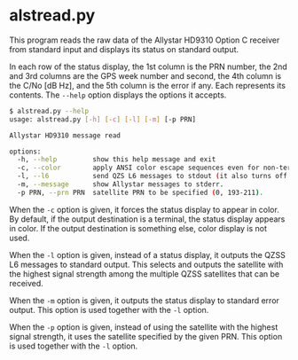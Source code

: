 # alstread.py

This program reads the raw data of the Allystar HD9310 Option C receiver from standard input and displays its status on standard output.

In each row of the status display, the 1st column is the PRN number, the 2nd and 3rd columns are the GPS week number and second, the 4th column is the C/No [dB Hz], and the 5th column is the error if any. Each represents its contents. The ``--help`` option displays the options it accepts.

```bash
$ alstread.py --help
usage: alstread.py [-h] [-c] [-l] [-m] [-p PRN]

Allystar HD9310 message read

options:
  -h, --help         show this help message and exit
  -c, --color        apply ANSI color escape sequences even for non-terminal.
  -l, --l6           send QZS L6 messages to stdout (it also turns off Allystar and u-blox messages).
  -m, --message      show Allystar messages to stderr.
  -p PRN, --prn PRN  satellite PRN to be specified (0, 193-211).
```

When the `-c` option is given, it forces the status display to appear in color. By default, if the output destination is a terminal, the status display appears in color. If the output destination is something else, color display is not used.

When the `-l` option is given, instead of a status display, it outputs the QZSS L6 messages to standard output. This selects and outputs the satellite with the highest signal strength among the multiple QZSS satellites that can be received.

When the `-m` option is given, it outputs the status display to standard error output. This option is used together with the `-l` option.

When the `-p` option is given, instead of using the satellite with the highest signal strength, it uses the satellite specified by the given PRN. This option is used together with the `-l` option.
